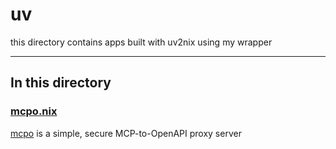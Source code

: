 # uv

this directory contains apps built with uv2nix using my wrapper

---

## In this directory

### [mcpo.nix](./mcpo.nix)

[mcpo](https://github.com/open-webui/mcpo) is a simple, secure MCP-to-OpenAPI proxy server
